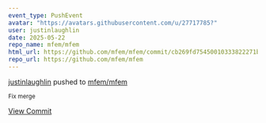 ```yaml
---
event_type: PushEvent
avatar: "https://avatars.githubusercontent.com/u/27717785?"
user: justinlaughlin
date: 2025-05-22
repo_name: mfem/mfem
html_url: https://github.com/mfem/mfem/commit/cb269fd75450010333822271be725d9b48ac9598
repo_url: https://github.com/mfem/mfem
---
```


<a href='https://github.com/justinlaughlin' target='_blank'>justinlaughlin</a> pushed to <a href='https://github.com/mfem/mfem' target='_blank'>mfem/mfem</a>

<small>Fix merge</small>

<a href='https://github.com/mfem/mfem/commit/cb269fd75450010333822271be725d9b48ac9598' target='_blank'>View Commit</a>